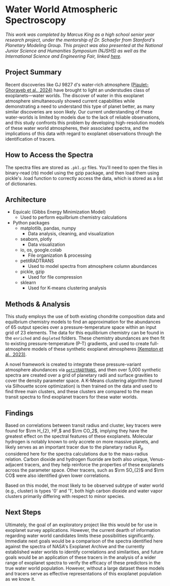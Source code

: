 # Water World Atmospheric Spectroscopy

*This work was completed by Marcus King as a high school senior year research project, under the mentorship of Dr. Schaefer from Stanford's Planetary Modeling Group. This project was also presented at the National Junior Science and Humanities Symposium (NJSHS) as well as the International Science and Engineering Fair, linked [here](https://isef.net/project/phys047-identification-of-water-world-exoplanet-tracers).*
## Project Summary
Recent discoveries like GJ 9827 d's water-rich atmosphere [(Piaulet-Ghorayeb et al., 2024)](https://ui.adsabs.harvard.edu/abs/2024ApJ...974L..10P/abstract) have brought to light an understudies class of exoplanets—water worlds. The discover of water in this exoplanet atmosphere simultaneously showed current capabilities while demonstrating a need to understand this type of planet better, as many similar discoveries are soon likely. Our current understanding of these water-worlds is limited by models due to the lack of reliable observations, and this study confronts this problem by developing high-resolution models of these water world atmospheres, their associated spectra, and the implications of this data with regard to exoplanet observations through the identification of tracers.

## How to Access the Spectra
The spectra files are stored as `.pkl.gz` files. You'll need to open the files in binary-read (rb) model using the gzip package, and then load them using pickle's .load function to correctly access the data, which is stored as a list of dictionaries.

## Architecture
- Equicalc (Gibbs Energy Minimization Model)
	- Used to perform equilbrium chemistry calculations
- Python packages
	- matplotlib, pandas, numpy
		- Data analysis, cleaning, and visualization
	- seaborn, plotly
		- Data visualization
	- io, os, google.colab
		- File organization & processing
	- petitRADTRANS
		- Used to model spectra from atmosphere column abundances
	- pickle, gzip
		- Used for file compression
	- sklearn
		- Used for K-means clustering analysis
## Methods & Analysis
This study employs the use of both existing chondrite composition data and equilbrium chemistry models to find an approximation for the abundances of 65 output species over a pressure-temperature space within an input grid of 23 elements. The data for this equilibrium chemistry can be found in the `enriched` and `depleted` folders. These chemistry abundances are then fit to existing pressure-temperature (P-T) gradients, and used to create full-atmosphere models of these synthetic exoplanet atmospheres [(Kempton et al., 2023)](https://iopscience.iop.org/article/10.3847/1538-4357/ace10d). 

A novel framework is created to integrate these pressure-variant atmosphere abundances via [`petitRADTRANS`](https://github.com/nborsato/petitRADTRANS), and then over 5,000 synthetic spectra are created over a grid of planetary radii and surface gravities to cover the density parameter space. A K-Means clustering algorithm (tuned via Silhouette score optimization) is then trained on the data and used to find three main clusters, and these clusters are compared to the mean transit spectra to find exoplanet tracers for these water worlds.

## Findings
Based on correlations between transit radius and cluster, key tracers were found for $\rm H_{2}, HF,$ and $\rm CO_2$, implying they have the greatest effect on the spectral features of these exoplanets. Molecular hydrogen is notably known to only accrete on more massive planets, and likely serves as an important tracer due to the planetary radius $R_p$ considered here for the spectra calculations due to the mass-radius relation. Carbon dioxide and hydrogen fluoride are both also unique, Venus-adjacent tracers, and they help reinforce the properties of these exoplanets across the parameter space. Other tracers, such as $\rm SO_{2}$ and $\rm CO$ were also identified given lower correlations. 

Based on this model, the most likely to be observed subtype of water world (e.g., cluster) is types '0' and '1', both high carbon dioxide and water vapor clusters primarily differing with respect to minor species. 

## Next Steps
Ultimately, the goal of an exploratory project like this would be for use in exoplanet survey applications. However, the current dearth of information regarding water world candidates limits these possibilities significantly. Immediate next goals would be a comparison of the spectra identified here against the spectra of NASA's Exoplanet Archive and the currently established water worlds to identify correlations and similarities, and future goals would be an application of these tracers in the analysis of a wider range of exoplanet spectra to verify the efficacy of these predictors in the true water world population. However, without a large dataset these models and tracers serve as effective representations of this exoplanet population as we know it. 
